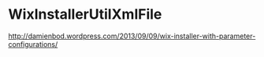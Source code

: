 WixInstallerUtilXmlFile
=======================

http://damienbod.wordpress.com/2013/09/09/wix-installer-with-parameter-configurations/
